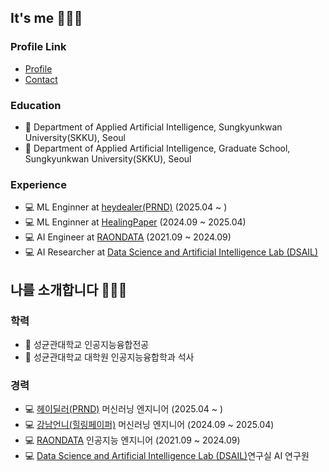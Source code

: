 ## It's me 👨🏻‍💻
### Profile Link
- [Profile](https://kojunseo.link)
- [Contact](mailto:kojunseo@icloud.com)

### Education
- 🎒 Department of Applied Artificial Intelligence, Sungkyunkwan University(SKKU), Seoul
- 🎒 Department of Applied Artificial Intelligence, Graduate School, Sungkyunkwan University(SKKU), Seoul

### Experience
- 💻 ML Enginner at [heydealer(PRND)](https://www.prnd.co.kr/home) (2025.04 ~ )
- 💻 ML Enginner at [HealingPaper](https://team.gangnamunni.com/) (2024.09 ~ 2025.04)
- 💻 AI Engineer at [RAONDATA](http://raondata.ai/) (2021.09 ~ 2024.09)
- 💻 AI Researcher at [Data Science and Artificial Intelligence Lab (DSAIL)](https://sites.google.com/view/datasciencelab)

## 나를 소개합니다 👨🏻‍💻
### 학력
- 🎒 성균관대학교 인공지능융합전공
- 🎒 성균관대학교 대학원 인공지능융합학과 석사
  
### 경력
- 💻 [헤이딜러(PRND)](https://www.prnd.co.kr/home) 머신러닝 엔지니어 (2025.04 ~ )
- 💻 [강남언니(힐링페이퍼)](https://team.gangnamunni.com/) 머신러닝 엔지니어 (2024.09 ~ 2025.04)
- 💻 [RAONDATA](http://raondata.ai/) 인공지능 엔지니어 (2021.09 ~ 2024.09)
- 💻 [Data Science and Artificial Intelligence Lab (DSAIL)](https://sites.google.com/view/datasciencelab)연구실 AI 연구원

